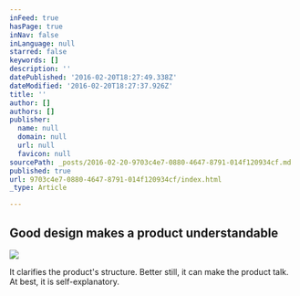 ```yaml
---
inFeed: true
hasPage: true
inNav: false
inLanguage: null
starred: false
keywords: []
description: ''
datePublished: '2016-02-20T18:27:49.338Z'
dateModified: '2016-02-20T18:27:37.926Z'
title: ''
author: []
authors: []
publisher:
  name: null
  domain: null
  url: null
  favicon: null
sourcePath: _posts/2016-02-20-9703c4e7-0880-4647-8791-014f120934cf.md
published: true
url: 9703c4e7-0880-4647-8791-014f120934cf/index.html
_type: Article

---
```

## Good design makes a product understandable
![](https://the-grid-user-content.s3-us-west-2.amazonaws.com/e86d69fa-13c2-482b-b433-5157f3bfc39a.jpg)

It clarifies the product's structure. Better still, it can make the product talk. At best, it is self-explanatory.